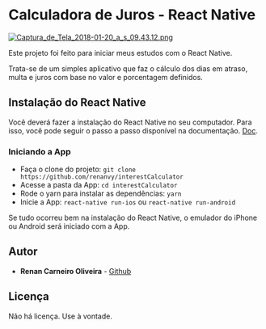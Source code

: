 # Calculadora de Juros - React Native

[![Captura_de_Tela_2018-01-20_a_s_09.43.12.png](https://s17.postimg.org/wpu141lgf/Captura_de_Tela_2018-01-20_a_s_09.43.12.png)](https://postimg.org/image/4ppxjrhzv/)

Este projeto foi feito para iniciar meus estudos com o React Native.

Trata-se de um simples aplicativo que faz o cálculo dos dias em atraso, multa e juros com base no valor e porcentagem definidos.

## Instalação do React Native

Você deverá fazer a instalação do React Native no seu computador. Para isso, você pode seguir o passo a passo disponível na documentação. [Doc](https://facebook.github.io/react-native/).

### Iniciando a App

- Faça o clone do projeto: ```git clone https://github.com/renanvy/interestCalculator```
- Acesse a pasta da App: ```cd interestCalculator```
- Rode o yarn para instalar as dependências: ```yarn```
- Inicie a App: ```react-native run-ios``` ou ```react-native run-android```

Se tudo ocorreu bem na instalação do React Native, o emulador do iPhone ou Android será iniciado com a App.

## Autor

* **Renan Carneiro Oliveira** - [Github](https://github.com/renanvy)

## Licença

Não há licença. Use à vontade.
